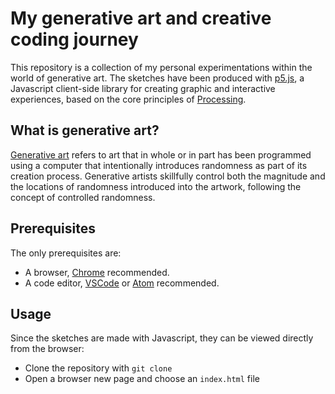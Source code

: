 # My generative art and creative coding journey

This repository is a collection of my personal experimentations within the world of generative art. The sketches have been produced with [p5.js](https://github.com/processing/p5.js), a Javascript client-side library for creating graphic and interactive experiences, based on the core principles of [Processing](https://github.com/processing/processing).

## What is generative art?

[Generative art](https://www.artnome.com/news/2018/8/8/why-love-generative-art) refers to art that in whole or in part has been programmed using a computer that intentionally introduces randomness as part of its creation process. Generative artists skillfully control both the magnitude and the locations of randomness introduced into the artwork, following the concept of controlled randomness.

## Prerequisites

The only prerequisites are:
- A browser, [Chrome](https://www.google.com/chrome/) recommended.
- A code editor, [VSCode](https://code.visualstudio.com/) or [Atom](https://atom.io/) recommended.

## Usage

Since the sketches are made with Javascript, they can be viewed directly from the browser:
- Clone the repository with ```git clone```
- Open a browser new page and choose an ```index.html``` file

